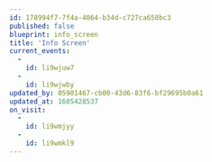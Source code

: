 ```yaml
---
id: 178994f7-7f4a-4064-b34d-c727ca658bc3
published: false
blueprint: info_screen
title: 'Info Screen'
current_events:
  -
    id: li9wjuw7
  -
    id: li9wjwby
updated_by: 05901467-cb00-43d6-83f6-bf29695b0a61
updated_at: 1685428537
on_visit:
  -
    id: li9wmjyy
  -
    id: li9wmkl9
---
```

